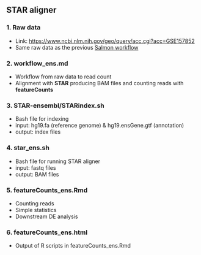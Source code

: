 ## STAR aligner 

### 1. Raw data
- Link: https://www.ncbi.nlm.nih.gov/geo/query/acc.cgi?acc=GSE157852
- Same raw data as the previous [Salmon workflow](https://github.com/Mira0507/salmon_test)

### 2. workflow_ens.md
- Workflow from raw data to read count 
- Alignment with **STAR** producing BAM files and counting reads with **featureCounts** 

### 3. STAR-ensembl/STARindex.sh 
- Bash file for indexing 
- input: hg19.fa (reference genome) & hg19.ensGene.gtf (annotation) 
- output: index files 

### 4. star_ens.sh 
- Bash file for running STAR aligner 
- input: fastq files 
- output: BAM files 

### 5. featureCounts_ens.Rmd 
- Counting reads 
- Simple statistics 
- Downstream DE analysis

### 6. featureCounts_ens.html 
- Output of R scripts in featureCounts_ens.Rmd 


